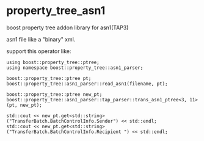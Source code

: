 # property_tree_asn1
boost property tree addon library for asn1(TAP3)

asn1 file like a "binary" xml.

support this operator like:

    using boost::property_tree::ptree;
    using namespace boost::property_tree::asn1_parser;
  
    boost::property_tree::ptree pt;
    boost::property_tree::asn1_parser::read_asn1(filename, pt);
  
    boost::property_tree::ptree new_pt;
    boost::property_tree::asn1_parser::tap_parser::trans_asn1_ptree<3, 11>(pt, new_pt);
  
    std::cout << new_pt.get<std::string>("TransferBatch.BatchControlInfo.Sender") << std::endl;
    std::cout << new_pt.get<std::string>("TransferBatch.BatchControlInfo.Recipient ") << std::endl;
